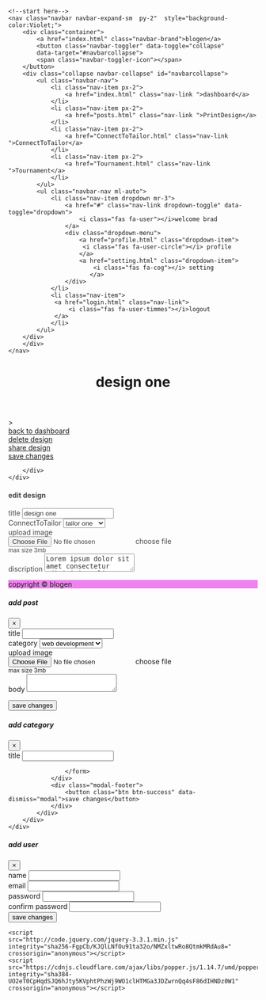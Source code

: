 <!DOCTYPE html>
<html lang="en">
<head>
    <meta charset="UTF-8">
    <meta name="viewport" content="width=device-width, initial-scale=1.0">
    <meta http-equiv="X-UA-Compatible" content="ie=edge">
    <link rel="stylesheet" href="https://use.fontawesome.com/releases/v5.7.2/css/all.css" integrity="sha384-fnmOCqbTlWIlj8LyTjo7mOUStjsKC4pOpQbqyi7RrhN7udi9RwhKkMHpvLbHG9Sr" crossorigin="anonymous">
    <link rel="stylesheet" href="https://stackpath.bootstrapcdn.com/bootstrap/4.3.1/css/bootstrap.min.css" integrity="sha384-ggOyR0iXCbMQv3Xipma34MD+dH/1fQ784/j6cY/iJTQUOhcWr7x9JvoRxT2MZw1T" crossorigin="anonymous">
    <link rel="stylesheet" href="css/style.css">
    <title>Bootstrap Theme</title>
</head>
<body style="background-image: url(https://source.unsplash.com/random/562x562); ">
      
    <!--start here-->
    <nav class="navbar navbar-expand-sm  py-2"  style="background-color:Violet;">
        <div class="container">
            <a href="index.html" class="navbar-brand">blogen</a>
            <button class="navbar-toggler" data-toggle="collapse"
            data-target="#navbarcollapse">
            <span class="navbar-toggler-icon"></span>
        </button>
        <div class="collapse navbar-collapse" id="navbarcollapse">
            <ul class="navbar-nav">
                <li class="nav-item px-2">
                    <a href="index.html" class="nav-link ">dashboard</a>
                </li>
                <li class="nav-item px-2">
                    <a href="posts.html" class="nav-link ">PrintDesign</a>
                </li>
                <li class="nav-item px-2">
                    <a href="ConnectToTailor.html" class="nav-link ">ConnectToTailor</a>
                </li>
                <li class="nav-item px-2">
                    <a href="Tournament.html" class="nav-link ">Tournament</a>
                </li>
            </ul>
            <ul class="navbar-nav ml-auto">
                <li class="nav-item dropdown mr-3">
                    <a href="#" class="nav-link dropdown-toggle" data-toggle="dropdown">
                        <i class="fas fa-user"></i>welcome brad
                    </a>
                    <div class="dropdown-menu">
                        <a href="profile.html" class="dropdown-item">
                         <i class="fas fa-user-circle"></i> profile 
                        </a>
                        <a href="setting.html" class="dropdown-item">
                            <i class="fas fa-cog"></i> setting 
                           </a>
                    </div>
                </li>
                <li class="nav-item">
                 <a href="login.html" class="nav-link">
                     <i class="fas fa-user-timmes"></i>logout
                 </a>
                </li>
            </ul>
        </div>
        </div>
    </nav>
<!--header-->
<header id="main-header" class="py-2 bg-primary text-white">
    <div class="container">
        <div class="row">
            <div class="col-md-6">
                <h1>
                   design one</h1>
            </div>
        </div>
    </div>
</header>
<!--actions-->>
<section id="actions" class="py-4 mb-4 bg-light">
    <div class="container">
        <div class="row">
            <div class="col-md-3">
                <a href="index.html" class="btn btn-light btn-block" >
                <i class="fas fa-arrow-left"></i>back to dashboard
                </a>
            </div>
            <div class="col-md-3">
                <a href="index.html" class="btn btn-warning btn-block" >
                <i class="fas fa-trash"></i>delete design
                </a>
            </div>
            <div class="col-md-3">
                <a href="index.html" class="btn btn-info btn-block">
                <i class="fas fa-share"></i>share design
                </a>
            </div>
            <div class="col-md-3">
                <a href="index.html" class="btn btn-success btn-block">
                <i class="fas fa-check"></i>save changes
                </a>
            </div>
           
        </div>
    </div>
</section>

<!--details-->
<section id="details" style="opacity: 0.8;">
   <div class="container">
       <div class="row">
         <div class="col">
             <div class="card">
                 <div class="card-header">
                     <h4>edit design</h4>
                 </div>
                 <div class="card-body">
                     <form >
                        <div class="form-group">
                            <label for="title">title</label> 
                            <input type="text" class="form-control" value="design one">
                         </div>
                         <div class="form-group">
                             <label for="ConnectToTailor">ConnectToTailor</label>
                             <select  class="form-control">
                                 <option value=""selected>tailor one </option>
                                 <option value="">tailor two</option>
                                 <option value="">tailor three</option>
                                 <option value="">tailor four</option>
                             </select>
                         </div>
                         <div class="form-group">
                             <label for="image">upload image</label>
                             <div class="custom-file">
                                 <input type="file" class="custom-file input" id="image">
                                 <label for="image" class="custom-file-label">choose file</label>
                             </div>
                             <small class="form-text text-muted">max size 3mb</small>
                         </div>
                         <div class="form-group">
                             <label for="discription">discription</label>
                             <textarea name="editor1" class="form-control" >Lorem ipsum dolor sit amet consectetur adipisicing elit. Exercitationem voluptatum dicta optio, ad illum nulla illo dolore, quia fuga voluptate nesciunt vitae voluptatibus vero eveniet atque dolor expedita, tempore mollitia unde! Ipsam eos quaerat soluta odio distinctio consequatur, quia harum maxime enim, blanditiis quidem, aperiam ipsum! Laborum beatae aut tenetur?</textarea>
                         </div> 
                     </form>
                 </div>
             </div>
         </div>
       </div>
   </div> 
</section>
<!--footer-->
<footer id="main-footer" class=" text-white mt-5 p-5" style="background-color:Violet;">
<div class="container">
    <div class="row">
        <div class="col">
            <p class="lead text-center">
                copyright &copy; <span id="year"></span>
                blogen
            </p>
        </div>
    </div>
</div>
</footer>
<!--modals-->
<!--add post modal-->
<div class="modal fade" id="addpostmodal">
    <div class="modal-dialog modal-lg">
        <div class="modal-content">
            <div class="modal-header bg-primary text-white">
                <h5 class="modal-title">add post</h5>
                <button class="close" data-dismiss="modal">
                    <span>&times;</span>
                </button>
            </div>
            <div class="modal-body">
                <form>
                 <div class="form-group">
                    <label for="title">title</label> 
                    <input type="text" class="form-control">
                 </div>
                 <div class="form-group">
                     <label for="category">category</label>
                     <select  class="form-control">
                         <option value="">web development </option>
                         <option value="">tech gadgets</option>
                         <option value="">business</option>
                         <option value="">health & wellness</option>
                     </select>
                 </div>
                 <div class="form-group">
                     <label for="image">upload image</label>
                     <div class="custom-file">
                         <input type="file" class="custom-file input" id="image">
                         <label for="image" class="custom-file-label">choose file</label>
                     </div>
                     <small class="form-text text-muted">max size 3mb</small>
                 </div>
                 <div class="form-group">
                     <label for="body">body</label>
                     <textarea name="editor1" class="form-control" ></textarea>
                 </div>
                </form>
            </div>
            <div class="modal-footer">
                <button class="btn btn-primary" data-dismiss="modal">save changes</button>
            </div>
        </div>
    </div>
</div>
<!--add category modal-->
<div class="modal fade" id="addcategorymodal">
        <div class="modal-dialog modal-lg">
            <div class="modal-content">
                <div class="modal-header bg-success text-white">
                    <h5 class="modal-title">add category</h5>
                    <button class="close" data-dismiss="modal">
                        <span>&times;</span>
                    </button>
                </div>
                <div class="modal-body">
                    <form>
                     <div class="form-group">
                        <label for="title">title</label> 
                        <input type="text" class="form-control">
                     </div>
                     
                    </form>
                </div>
                <div class="modal-footer">
                    <button class="btn btn-success" data-dismiss="modal">save changes</button>
                </div>
            </div>
        </div>
    </div>
    
<!--add user modal-->
<div class="modal fade" id="addusermodal">
        <div class="modal-dialog modal-lg">
            <div class="modal-content">
                <div class="modal-header bg-warning text-white">
                    <h5 class="modal-title">add user</h5>
                    <button class="close" data-dismiss="modal">
                        <span>&times;</span>
                    </button>
                </div>
                <div class="modal-body">
                    <form>
                     <div class="form-group">
                        <label for="name">name</label> 
                        <input type="text" class="form-control">
                     </div>
                     <div class="form-group">
                            <label for="email">email</label> 
                            <input type="email" class="form-control">
                         </div>
                         <div class="form-group">
                                <label for="password">password</label> 
                                <input type="password" class="form-control">
                             </div>
                             <div class="form-group">
                                    <label for="password2">confirm password</label> 
                                    <input type="password" class="form-control">
                                 </div>
                    </form>
                </div>
                <div class="modal-footer">
                    <button class="btn btn-warning" data-dismiss="modal">save changes</button>
                </div>
            </div>
        </div>
    </div>

<!-- <span id="year"></span> -->
    <script
    src="http://code.jquery.com/jquery-3.3.1.min.js"
    integrity="sha256-FgpCb/KJQlLNfOu91ta32o/NMZxltwRo8QtmkMRdAu8="
    crossorigin="anonymous"></script>
    <script src="https://cdnjs.cloudflare.com/ajax/libs/popper.js/1.14.7/umd/popper.min.js" integrity="sha384-UO2eT0CpHqdSJQ6hJty5KVphtPhzWj9WO1clHTMGa3JDZwrnQq4sF86dIHNDz0W1" crossorigin="anonymous"></script>
<script src="https://stackpath.bootstrapcdn.com/bootstrap/4.3.1/js/bootstrap.min.js" integrity="sha384-JjSmVgyd0p3pXB1rRibZUAYoIIy6OrQ6VrjIEaFf/nJGzIxFDsf4x0xIM+B07jRM" crossorigin="anonymous"></script>
<script src="https://cdn.ckeditor.com/4.11.3/standard/ckeditor.js"></script>

<script>
// get the current year for the copyright
$('#year').text(new Data().getFullYear());

CKEDITOR.replace( 'editor1' );//not work
</script>
</body>
</html>
